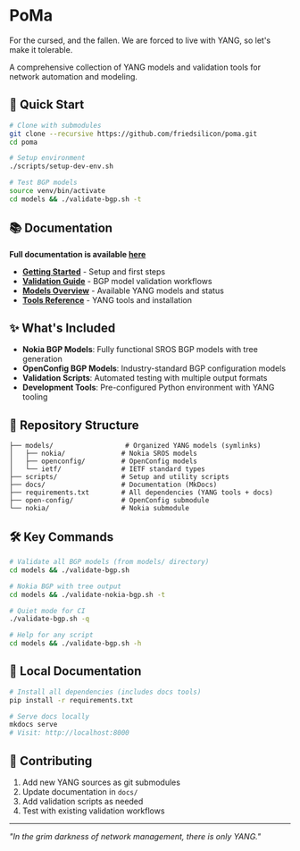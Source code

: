 # PoMa

For the cursed, and the fallen. We are forced to live with YANG, so let's make it tolerable.

A comprehensive collection of YANG models and validation tools for network automation and modeling.

## 🚀 Quick Start

```bash
# Clone with submodules
git clone --recursive https://github.com/friedsilicon/poma.git
cd poma

# Setup environment
./scripts/setup-dev-env.sh

# Test BGP models
source venv/bin/activate
cd models && ./validate-bgp.sh -t
```

## 📚 Documentation

**Full documentation is available [here](https://friedsilicon.github.io/poma)**

- **[Getting Started](docs/getting-started/quick-start.md)** - Setup and first steps
- **[Validation Guide](docs/user-guide/validation.md)** - BGP model validation workflows  
- **[Models Overview](docs/models/index.md)** - Available YANG models and status
- **[Tools Reference](docs/reference/yang-tools.md)** - YANG tools and installation

## ✨ What's Included

- **Nokia BGP Models**: Fully functional SROS BGP models with tree generation
- **OpenConfig BGP Models**: Industry-standard BGP configuration models
- **Validation Scripts**: Automated testing with multiple output formats  
- **Development Tools**: Pre-configured Python environment with YANG tooling

## 📁 Repository Structure

```
├── models/                  # Organized YANG models (symlinks)
│   ├── nokia/              # Nokia SROS models
│   ├── openconfig/         # OpenConfig models
│   └── ietf/               # IETF standard types
├── scripts/                # Setup and utility scripts
├── docs/                   # Documentation (MkDocs)
├── requirements.txt        # All dependencies (YANG tools + docs)
├── open-config/            # OpenConfig submodule
└── nokia/                  # Nokia submodule
```

## 🛠️ Key Commands

```bash
# Validate all BGP models (from models/ directory)
cd models && ./validate-bgp.sh

# Nokia BGP with tree output
cd models && ./validate-nokia-bgp.sh -t

# Quiet mode for CI
./validate-bgp.sh -q

# Help for any script
cd models && ./validate-bgp.sh -h
```

## 📖 Local Documentation

```bash
# Install all dependencies (includes docs tools)
pip install -r requirements.txt

# Serve docs locally
mkdocs serve
# Visit: http://localhost:8000
```

## 🤝 Contributing

1. Add new YANG sources as git submodules
2. Update documentation in `docs/`
3. Add validation scripts as needed
4. Test with existing validation workflows

---

*"In the grim darkness of network management, there is only YANG."*

